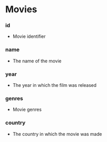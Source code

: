 # Movies

### id
- Movie identifier

### name
- The name of the movie

### year
- The year in which the film was released

### genres
- Movie genres

### country
- The country in which the movie was made